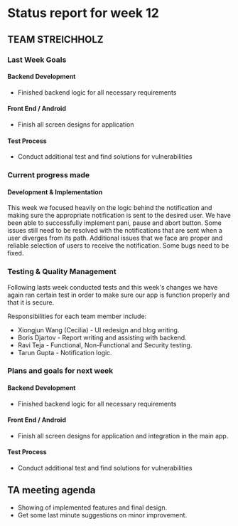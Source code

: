 # Status report for week 12
  
  
## TEAM STREICHHOLZ



### Last Week Goals

#### Backend Development
* Finished backend logic for all necessary requirements

#### Front End / Android
* Finish all screen designs for application

#### Test Process
* Conduct additional test and find solutions for vulnerabilities


### Current progress made

#### Development & Implementation

This week we focused heavily on the logic behind the notification and making sure the appropriate notification is sent to the desired user. We have been able to successfully implement pani, pause and abort button. Some issues still need to be resolved with the notifications that are sent when a user diverges from its path. Additional issues that we face are proper and reliable selection of users to receive the notification. Some bugs need to be fixed.

### Testing & Quality Management
Following lasts week conducted tests and this week's changes we have again ran certain test in order to make sure our app is function properly and that it is secure.

Responsibilities for each team member include:
* Xiongjun Wang (Cecilia) - UI redesign and blog writing.
* Boris Djartov - Report writing and assisting with backend.
* Ravi Teja - Functional, Non-Functional and Security testing.
* Tarun Gupta -  Notification logic.

### Plans and goals for next week 

#### Backend Development
* Finished backend logic for all necessary requirements

#### Front End / Android
* Finish all screen designs for application and integration in the main app.

#### Test Process
* Conduct additional test and find solutions for vulnerabilities

## TA meeting agenda

* Showing of implemented features and final design.
* Get some last minute suggestions on minor improvement.
